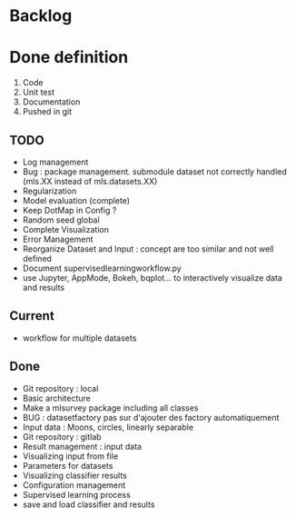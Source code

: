 # Backlog

# Done definition
1. Code 
2. Unit test
3. Documentation
4. Pushed in git

## TODO
* Log management
* Bug : package management. submodule dataset not correctly handled (mls.XX instead of mls.datasets.XX)
* Regularization
* Model evaluation (complete)
* Keep DotMap in Config ?
* Random seed global
* Complete Visualization
* Error Management
* Reorganize Dataset and Input : concept are too similar and not well defined
* Document supervisedlearningworkflow.py
* use Jupyter, AppMode, Bokeh, bqplot... to interactively visualize data and results

## Current
* workflow for multiple datasets


## Done
* Git repository : local
* Basic architecture
* Make a mlsurvey package including all classes
* BUG : datasetfactory pas sur d'ajouter des factory automatiquement
* Input data : Moons, circles, linearly separable
* Git repository : gitlab
* Result management : input data
* Visualizing input from file
* Parameters for datasets
* Visualizing classifier results
* Configuration management
* Supervised learning process
* save and load classifier and results



